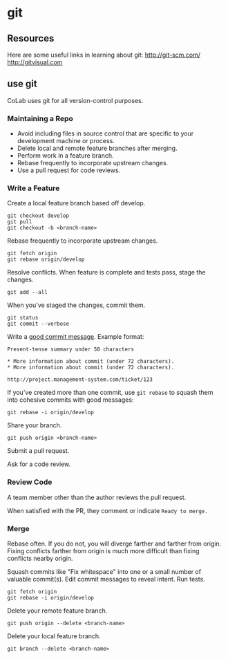 # git

## Resources
Here are some useful links in learning about git:
http://git-scm.com/
http://gitvisual.com

## use git
CoLab uses git for all version-control purposes.

### Maintaining a Repo

* Avoid including files in source control that are specific to your
  development machine or process.
* Delete local and remote feature branches after merging.
* Perform work in a feature branch.
* Rebase frequently to incorporate upstream changes.
* Use a pull request for code reviews.

### Write a Feature

Create a local feature branch based off develop.

    git checkout develop
    git pull
    git checkout -b <branch-name>

Rebase frequently to incorporate upstream changes.

    git fetch origin
    git rebase origin/develop

Resolve conflicts. When feature is complete and tests pass,
stage the changes.

    git add --all

When you've staged the changes, commit them.

    git status
    git commit --verbose

Write a [good commit message]. Example format:

    Present-tense summary under 50 characters

    * More information about commit (under 72 characters).
    * More information about commit (under 72 characters).

    http://project.management-system.com/ticket/123

If you've created more than one commit, use `git rebase`
to squash them into cohesive commits with good messages:

    git rebase -i origin/develop

Share your branch.

    git push origin <branch-name>

Submit a pull request.

Ask for a code review.

[good commit message]: 
http://tbaggery.com/2008/04/19/a-note-about-git-commit-messages.html

### Review Code

A team member other than the author reviews the pull request.


When satisfied with the PR, they comment or indicate `Ready to merge.`

### Merge

Rebase often. If you do not, you will diverge farther and farther from
origin. Fixing conflicts farther from origin is much more difficult
than fixing conflicts nearby origin.

Squash commits like "Fix whitespace" into one or a small number of
valuable commit(s). Edit commit messages to reveal intent. Run tests.

    git fetch origin
    git rebase -i origin/develop

Delete your remote feature branch.

    git push origin --delete <branch-name>

Delete your local feature branch.

    git branch --delete <branch-name>
